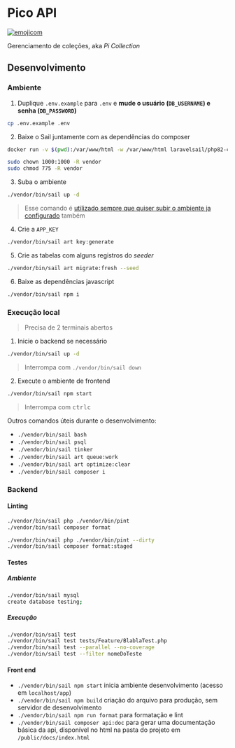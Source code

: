 # Pico API

[![emojicom](https://img.shields.io/badge/emojicom-%F0%9F%90%9B%20%F0%9F%86%95%20%F0%9F%92%AF%20%F0%9F%91%AE%20%F0%9F%86%98%20%F0%9F%92%A4-%23fff)](http://neni.dev/emojicom)

Gerenciamento de coleções, aka *Pi Collection*

## Desenvolvimento

### Ambiente

1. Duplique `.env.example` para `.env` e **mude o usuário (`DB_USERNAME`) e senha (`DB_PASSWORD`)**

```sh
cp .env.example .env
```

2. Baixe o Sail juntamente com as dependências do composer
```sh
docker run -v $(pwd):/var/www/html -w /var/www/html laravelsail/php82-composer:latest sh -c "composer config --global && composer install --ignore-platform-reqs"
```

```sh
sudo chown 1000:1000 -R vendor
sudo chmod 775 -R vendor
```

3. Suba o ambiente
```sh
./vendor/bin/sail up -d
```

> Esse comando é <a href="#Execução">utilizado sempre que quiser subir o ambiente ja configurado</a> também

4. Crie a `APP_KEY`
```sh
./vendor/bin/sail art key:generate
```

5. Crie as tabelas com alguns registros do *seeder*
```sh
./vendor/bin/sail art migrate:fresh --seed
```

6. Baixe as dependências javascript
```sh
./vendor/bin/sail npm i
```

### Execução local

> Precisa de 2 terminais abertos

1. Inicie o backend se necessário
```sh
./vendor/bin/sail up -d
```

> Interrompa com `./vendor/bin/sail down`

2. Execute o ambiente de frontend
```sh
./vendor/bin/sail npm start
```

> Interrompa com <kbd>ctrl</kbd><kbd>c</kbd>

Outros comandos úteis durante o desenvolvimento:

- `./vendor/bin/sail bash`
- `./vendor/bin/sail psql`
- `./vendor/bin/sail tinker`
- `./vendor/bin/sail art queue:work`
- `./vendor/bin/sail art optimize:clear`
- `./vendor/bin/sail composer i`

### Backend
#### Linting

```sh
./vendor/bin/sail php ./vendor/bin/pint
./vendor/bin/sail composer format

./vendor/bin/sail php ./vendor/bin/pint --dirty
./vendor/bin/sail composer format:staged
```

#### Testes

##### Ambiente

```sh
./vendor/bin/sail mysql
create database testing;
```

##### Execução

```sh
./vendor/bin/sail test
./vendor/bin/sail test tests/Feature/BlablaTest.php
./vendor/bin/sail test --parallel --no-coverage
./vendor/bin/sail test --filter nomeDoTeste
```

#### Front end

- `./vendor/bin/sail npm start` inicia ambiente desenvolvimento (acesso em `localhost/app`)
- `./vendor/bin/sail npm build` criação do arquivo para produção, sem servidor de desenvolvimento
- `./vendor/bin/sail npm run format` para formatação e lint
- `./vendor/bin/sail composer api:doc` para gerar uma documentação básica da api, disponível no html na pasta do projeto em `/public/docs/index.html`
